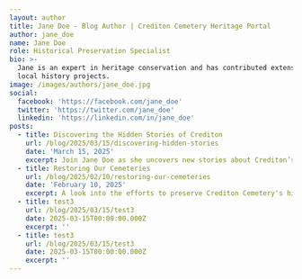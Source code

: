 ```yaml
---
layout: author
title: Jane Doe - Blog Author | Crediton Cemetery Heritage Portal
author: jane_doe
name: Jane Doe
role: Historical Preservation Specialist
bio: >-
  Jane is an expert in heritage conservation and has contributed extensively to
  local history projects.
image: /images/authors/jane_doe.jpg
social:
  facebook: 'https://facebook.com/jane_doe'
  twitter: 'https://twitter.com/jane_doe'
  linkedin: 'https://linkedin.com/in/jane_doe'
posts:
  - title: Discovering the Hidden Stories of Crediton
    url: /blog/2025/03/15/discovering-hidden-stories
    date: 'March 15, 2025'
    excerpt: Join Jane Doe as she uncovers new stories about Crediton’s past.
  - title: Restoring Our Cemeteries
    url: /blog/2025/02/10/restoring-our-cemeteries
    date: 'February 10, 2025'
    excerpt: A look into the efforts to preserve Crediton Cemetery's history.
  - title: test3
    url: /blog/2025/03/15/test3
    date: 2025-03-15T00:00:00.000Z
    excerpt: ''
  - title: test3
    url: /blog/2025/03/15/test3
    date: 2025-03-15T00:00:00.000Z
    excerpt: ''
---
```

